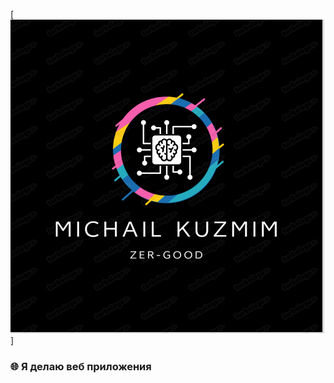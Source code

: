 
[![Header](https://github.com/Mich9l/Mich9l/blob/main/assets/logo.PNG)]





### 🌐 Я делаю веб приложения




